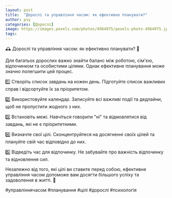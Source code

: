 ```yaml
---
layout: post
title:  "Дорослі та управління часом: як ефективно планувати?"
author: psy
categories: [Дорослі]
image: https://images.pexels.com/photos/4964975/pexels-photo-4964975.jpeg?auto=compress&cs=tinysrgb&fit=crop&h=627&w=1200
tags: 
---
```


🕰️ Дорослі та управління часом: як ефективно планувати? 📅

Для багатьох дорослих важко знайти баланс між роботою, сім'єю, відпочинком та особистими цілями. Однак ефективне планування може значно полегшити цей процес.

1️⃣ Створіть список завдань на кожен день. Підготуйте список важливих справ і відсортуйте їх за пріоритетом.

2️⃣ Використовуйте календар. Записуйте всі важливі події та дедлайни, щоб не пропустити жодного з них.

3️⃣ Встановіть межі. Навчіться говорити "ні" та відмовлятися від завдань, які не є пріоритетними.

4️⃣ Визначте свої цілі. Сконцентруйтеся на досягненні своїх цілей та плануйте свій час відповідно до них.

5️⃣ Відведіть час для відпочинку. Не забувайте про важність відпочинку та відновлення сил.

Незалежно від того, які цілі ви ставите перед собою, ефективне управління часом допоможе вам досягти більшого успіху та задоволення в житті. 🌟

#управліннячасом #планування #цілі #дорослі #психологія


